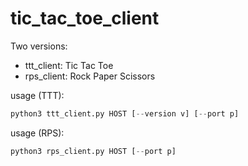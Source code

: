# tic_tac_toe_client

Two versions:
* ttt_client: Tic Tac Toe
* rps_client: Rock Paper Scissors

usage (TTT): 
```python
python3 ttt_client.py HOST [--version v] [--port p]
```

usage (RPS): 
```python
python3 rps_client.py HOST [--port p]
```

